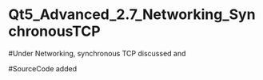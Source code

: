 # Qt5_Advanced_2.7_Networking_SynchronousTCP

#Under Networking, synchronous TCP discussed and

#SourceCode added
